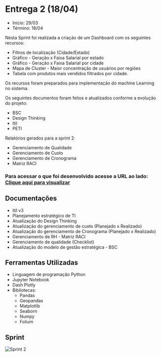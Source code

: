 # Entrega 2 (18/04)

- Início: 29/03
- Término: 18/04


Nesta Sprint foi realizada a criação de um Dashboard com os seguintes recursos:

- Filtros de localização (Cidade/Estado)
- Gráfico -  Geração x Faixa Salarial por estado
- Gráfico - Geração x Faixa Salarial por cidade
- Mapa de Cluster - Maior concentração de usuários por regiões
- Tabela com produtos mais vendidos filtrados por cidade.

Os recursos foram preparados para implementação do machine Learning no sistema.

Os seguintes documentos foram feitos e atualizados conforme a evolução do projeto:

- BSC
- Design Thinking
- Itil
- PETI 

Relatórios gerados para a sprint 2:

- Gerenciamento de Qualidade
- Gerenciamento de Custo
- Gerenciamento de Cronograma
- Matriz RACI

### Para acessar o que foi desenvolvido acesse a URL ao lado: [Clique aqui para visualizar](https://github.com/EricaSantos2109/API-SPC/tree/main/analise)

## Documentações
- Itil v3
- Planejamento estratégico de TI
- Atualização do Design Thinking
- Atualização do gerenciamento de custo (Planejado x Realizado)
- Atualização do gerenciamento de Cronograma (Planejado x Realizado)
- Gerenciamento de RH - Matriz RACI
- Gerenciamento de qualidade (Checklist)
- Atualização do modelo de gestão estratégica - BSC

## Ferramentas Utilizadas
- Linguagem de programação Python
- Jupyter Notebook
- Dash Plotly
- Bibliotecas: 
	- Pandas
	- Geopandas
	- Matplotlib
	- Seaborn 
	- Numpy
	- Folium

## Sprint 
![Sprint 2](https://github.com/EricaSantos2109/API-SPC/blob/main/relatorios-sprint/imagens/sprint-dois.png)